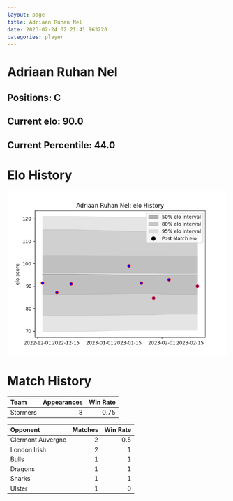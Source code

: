 ```yaml
---  
layout: page  
title: Adriaan Ruhan Nel  
date: 2023-02-24 02:21:41.963220  
categories: player  
---
```

# Adriaan Ruhan Nel

## Positions: C

## Current elo: 90.0

## Current Percentile: 44.0

# Elo History


![elo history](history_AdriaanRuhanNel.png)
# Match History


| Team     |   Appearances |   Win Rate |
|:---------|--------------:|-----------:|
| Stormers |             8 |       0.75 |

| Opponent          |   Matches |   Win Rate |
|:------------------|----------:|-----------:|
| Clermont Auvergne |         2 |        0.5 |
| London Irish      |         2 |        1   |
| Bulls             |         1 |        1   |
| Dragons           |         1 |        1   |
| Sharks            |         1 |        1   |
| Ulster            |         1 |        0   |